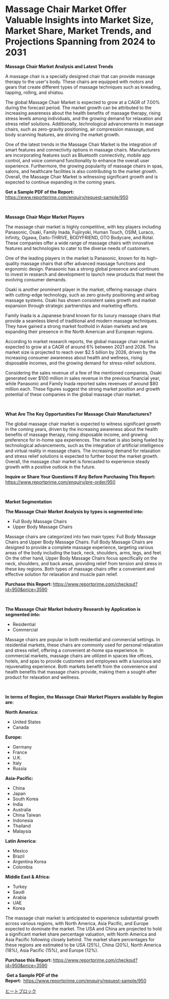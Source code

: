 <p><h1>Massage Chair Market Offer Valuable Insights into Market Size, Market Share, Market Trends, and Projections Spanning from 2024 to 2031</h1></p><p><strong>Massage Chair Market Analysis and Latest Trends</strong></p>
<p><p>A massage chair is a specially designed chair that can provide massage therapy to the user's body. These chairs are equipped with motors and gears that create different types of massage techniques such as kneading, tapping, rolling, and shiatsu.</p><p>The global Massage Chair Market is expected to grow at a CAGR of 7.00% during the forecast period. The market growth can be attributed to the increasing awareness about the health benefits of massage therapy, rising stress levels among individuals, and the growing demand for relaxation and stress relief solutions. Additionally, technological advancements in massage chairs, such as zero-gravity positioning, air compression massage, and body scanning features, are driving the market growth.</p><p>One of the latest trends in the Massage Chair Market is the integration of smart features and connectivity options in massage chairs. Manufacturers are incorporating features such as Bluetooth connectivity, mobile app control, and voice command functionality to enhance the overall user experience. Furthermore, the growing popularity of massage chairs in spas, salons, and healthcare facilities is also contributing to the market growth. Overall, the Massage Chair Market is witnessing significant growth and is expected to continue expanding in the coming years.</p></p>
<p><strong>Get a Sample PDF of the Report:&nbsp;</strong> <a href="https://www.reportprime.com/enquiry/request-sample/950">https://www.reportprime.com/enquiry/request-sample/950</a></p>
<p>&nbsp;</p>
<p><strong>Massage Chair Major Market Players</strong></p>
<p><p>The massage chair market is highly competitive, with key players including Panasonic, Osaki, Family Inada, Fujiiryoki, Human Touch, OSIM, Luraco, Infinity, Ogawa, Daito-THRIVE, BODYFRIEND, OTO Bodycare, and Rotal. These companies offer a wide range of massage chairs with innovative features and technologies to cater to the diverse needs of customers.</p><p>One of the leading players in the market is Panasonic, known for its high-quality massage chairs that offer advanced massage functions and ergonomic design. Panasonic has a strong global presence and continues to invest in research and development to launch new products that meet the evolving consumer demands.</p><p>Osaki is another prominent player in the market, offering massage chairs with cutting-edge technology, such as zero gravity positioning and airbag massage systems. Osaki has shown consistent sales growth and market expansion through strategic partnerships and marketing efforts.</p><p>Family Inada is a Japanese brand known for its luxury massage chairs that provide a seamless blend of traditional and modern massage techniques. They have gained a strong market foothold in Asian markets and are expanding their presence in the North American and European regions.</p><p>According to market research reports, the global massage chair market is expected to grow at a CAGR of around 6% between 2021 and 2026. The market size is projected to reach over $2.5 billion by 2026, driven by the increasing consumer awareness about health and wellness, rising disposable incomes, and the growing demand for stress-relief solutions.</p><p>Considering the sales revenue of a few of the mentioned companies, Osaki generated over $100 million in sales revenue in the previous financial year, while Panasonic and Family Inada reported sales revenues of around $80 million each. These figures suggest the strong market position and growth potential of these companies in the global massage chair market.</p></p>
<p>&nbsp;</p>
<p><strong>What Are The Key Opportunities For Massage Chair Manufacturers?</strong></p>
<p><p>The global massage chair market is expected to witness significant growth in the coming years, driven by the increasing awareness about the health benefits of massage therapy, rising disposable income, and growing preference for in-home spa experiences. The market is also being fueled by technological advancements, such as the integration of artificial intelligence and virtual reality in massage chairs. The increasing demand for relaxation and stress relief solutions is expected to further boost the market growth. Overall, the massage chair market is forecasted to experience steady growth with a positive outlook in the future.</p></p>
<p><strong>Inquire or Share Your Questions If Any Before Purchasing This Report:</strong> <a href="https://www.reportprime.com/enquiry/pre-order/950">https://www.reportprime.com/enquiry/pre-order/950</a></p>
<p>&nbsp;</p>
<p><strong>Market Segmentation</strong></p>
<p><strong>The Massage Chair Market Analysis by types is segmented into:</strong></p>
<p><ul><li>Full Body Massage Chairs</li><li>Upper Body Massage Chairs</li></ul></p>
<p><p>Massage chairs are categorized into two main types: Full Body Massage Chairs and Upper Body Massage Chairs. Full Body Massage Chairs are designed to provide a complete massage experience, targeting various areas of the body including the back, neck, shoulders, arms, legs, and feet. On the other hand, Upper Body Massage Chairs focus specifically on the neck, shoulders, and back areas, providing relief from tension and stress in these key regions. Both types of massage chairs offer a convenient and effective solution for relaxation and muscle pain relief.</p></p>
<p><strong>Purchase this Report:&nbsp;</strong><a href="https://www.reportprime.com/checkout?id=950&price=3590">https://www.reportprime.com/checkout?id=950&price=3590</a></p>
<p>&nbsp;</p>
<p><strong>The Massage Chair Market Industry Research by Application is segmented into:</strong></p>
<p><ul><li>Residential</li><li>Commercial</li></ul></p>
<p><p>Massage chairs are popular in both residential and commercial settings. In residential markets, these chairs are commonly used for personal relaxation and stress relief, offering a convenient at-home spa experience. In commercial markets, massage chairs are utilized in spaces like offices, hotels, and spas to provide customers and employees with a luxurious and rejuvenating experience. Both markets benefit from the convenience and health benefits that massage chairs provide, making them a sought-after product for relaxation and wellness.</p></p>
<p>&nbsp;</p>
<p><strong>In terms of Region, the Massage Chair Market Players available by Region are:</strong></p>
<p>
    <p> <strong> North America: </strong>
        <ul>
            <li>United States</li>
            <li>Canada</li>
        </ul>
        </p> 
    <p> <strong> Europe: </strong>
        <ul>
            <li>Germany</li>
            <li>France</li>
            <li>U.K.</li>
            <li>Italy</li>
            <li>Russia</li>
        </ul>
        </p> 
    <p> <strong> Asia-Pacific: </strong>
        <ul>
            <li>China</li>
            <li>Japan</li>
            <li>South Korea</li>
            <li>India</li>
            <li>Australia</li>
            <li>China Taiwan</li>
            <li>Indonesia</li>
            <li>Thailand</li>
            <li>Malaysia</li>
        </ul>
        </p> 
    <p> <strong> Latin America: </strong>
        <ul>
            <li>Mexico</li>
            <li>Brazil</li>
            <li>Argentina Korea</li>
            <li>Colombia</li>
        </ul>
        </p> 
    <p> <strong> Middle East & Africa: </strong>
        <ul>
            <li>Turkey</li>
            <li>Saudi</li>
            <li>Arabia</li>
            <li>UAE</li>
            <li>Korea</li>
        </ul>
    </p>
    </p>
<p><p>The massage chair market is anticipated to experience substantial growth across various regions, with North America, Asia Pacific, and Europe expected to dominate the market. The USA and China are projected to hold a significant market share percentage valuation, with North America and Asia Pacific following closely behind. The market share percentages for these regions are estimated to be USA (25%), China (20%), North America (18%), Asia Pacific (15%), and Europe (12%).</p></p>
<p><strong>Purchase this Report: </strong><a href="https://www.reportprime.com/checkout?id=950&price=3590">https://www.reportprime.com/checkout?id=950&price=3590</a></p>
<p>&nbsp;<strong>Get a Sample PDF of the Report:&nbsp;&nbsp;</strong><a href="https://www.reportprime.com/enquiry/request-sample/950">https://www.reportprime.com/enquiry/request-sample/950</a></p>
<p><strong></strong></p>
<p><p><a href="https://github.com/qwpelcjko9242629/Market-Research-Report-List-1/blob/main/14001385726.md">ヒートブロック</a></p></p>